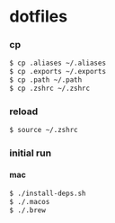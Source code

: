 # dotfiles

### cp

```bash
$ cp .aliases ~/.aliases
$ cp .exports ~/.exports
$ cp .path ~/.path
$ cp .zshrc ~/.zshrc
```

### reload

```bash
$ source ~/.zshrc
```

### initial run

#### mac

```bash
$ ./install-deps.sh
$ ./.macos
$ ./.brew
```
